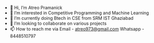 - 👋 Hi, I’m Atreo Pramanick
- 👀 I’m interested in Competitive Programming and Machine Learning
- 🌱 I’m currently doing Btech in CSE from SRM IST Ghaziabad
- 💞️ I’m looking to collaborate on various projects
- 📫 How to reach me via 
Email - atreo973@gmail.com
Whatsapp - 8448510797

<!---
AtreoP/AtreoP is a ✨ special ✨ repository because its `README.md` (this file) appears on your GitHub profile.
You can click the Preview link to take a look at your changes.
--->
